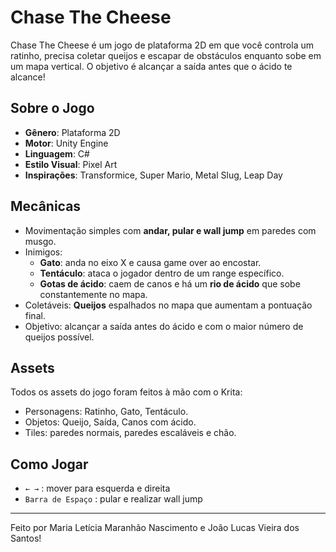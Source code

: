 # Chase The Cheese

Chase The Cheese é um jogo de plataforma 2D em que você controla um ratinho, precisa coletar queijos e escapar de obstáculos enquanto sobe em um mapa vertical. O objetivo é alcançar a saída antes que o ácido te alcance!

## Sobre o Jogo

- **Gênero**: Plataforma 2D
- **Motor**: Unity Engine
- **Linguagem**: C#
- **Estilo Visual**: Pixel Art
- **Inspirações**: Transformice, Super Mario, Metal Slug, Leap Day

## Mecânicas

- Movimentação simples com **andar, pular e wall jump** em paredes com musgo.
- Inimigos:
  - **Gato**: anda no eixo X e causa game over ao encostar.
  - **Tentáculo**: ataca o jogador dentro de um range específico.
  - **Gotas de ácido**: caem de canos e há um **rio de ácido** que sobe constantemente no mapa.
- Coletáveis: **Queijos** espalhados no mapa que aumentam a pontuação final.
- Objetivo: alcançar a saída antes do ácido e com o maior número de queijos possível.

## Assets

Todos os assets do jogo foram feitos à mão com o Krita:
- Personagens: Ratinho, Gato, Tentáculo.
- Objetos: Queijo, Saída, Canos com ácido.
- Tiles: paredes normais, paredes escaláveis e chão.

## Como Jogar

- `← →` : mover para esquerda e direita
- `Barra de Espaço` : pular e realizar wall jump

---

Feito por Maria Letícia Maranhão Nascimento e João Lucas Vieira dos Santos!
